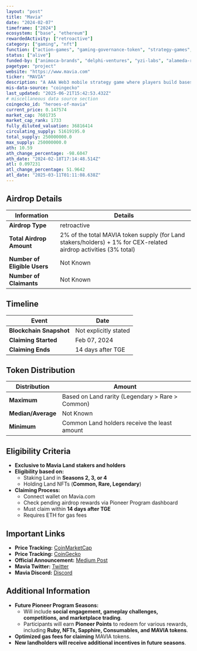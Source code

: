 ```yaml
---
layout: "post"
title: "Mavia"
date: "2024-02-07"
timeframe: ["2024"]
ecosystem: ["base", "ethereum"]
rewardedActivity: ["retroactive"]
category: ["gaming", "nft"]
function: ["action-games", "gaming-governance-token", "strategy-games", "gamefi"]
status: ["alive"]
funded-by: ["animoca-brands", "delphi-ventures", "yzi-labs", "alameda-research"]
pagetype: "project"
website: "https://www.mavia.com"
ticker: "MAVIA"
description: "A AAA Web3 mobile strategy game where players build bases, conquer opponents, and fight for dominance on Mavia Island."
mis-data-source: "coingecko"
last_updated: "2025-06-21T15:42:53.432Z"
# miscellaneous data source section
coingecko_id: "heroes-of-mavia"
current_price: 0.147574
market_cap: 7601735
market_cap_rank: 1733
fully_diluted_valuation: 36816414
circulating_supply: 51619195.0
total_supply: 250000000.0
max_supply: 250000000.0
ath: 10.59
ath_change_percentage: -98.6047
ath_date: "2024-02-18T17:14:48.514Z"
atl: 0.097231
atl_change_percentage: 51.9642
atl_date: "2025-03-11T01:11:08.638Z"
---
```


## Airdrop Details

| Information                  | Details                                                                                                          |
| ---------------------------- | ---------------------------------------------------------------------------------------------------------------- |
| **Airdrop Type**             | retroactive                                                                                                      |
| **Total Airdrop Amount**     | 2% of the total MAVIA token supply (for Land stakers/holders) + 1% for CEX-related airdrop activities (3% total) |
| **Number of Eligible Users** | Not Known                                                                                                        |
| **Number of Claimants**      | Not Known                                                                                                        |

## Timeline

| Event                   | Date                  |
| ----------------------- | --------------------- |
| **Blockchain Snapshot** | Not explicitly stated |
| **Claiming Started**    | Feb 07, 2024          |
| **Claiming Ends**       | 14 days after TGE     |

## Token Distribution

| Distribution       | Amount                                           |
| ------------------ | ------------------------------------------------ |
| **Maximum**        | Based on Land rarity (Legendary > Rare > Common) |
| **Median/Average** | Not Known                                        |
| **Minimum**        | Common Land holders receive the least amount     |

## Eligibility Criteria

- **Exclusive to Mavia Land stakers and holders**
- **Eligibility based on:**
  - Staking Land in **Seasons 2, 3, or 4**
  - Holding Land NFTs (**Common, Rare, Legendary**)
- **Claiming Process:**
  - Connect wallet on Mavia.com
  - Check pending airdrop rewards via Pioneer Program dashboard
  - Must claim within **14 days after TGE**
  - Requires ETH for gas fees

## Important Links

- **Price Tracking:** [CoinMarketCap](https://coinmarketcap.com/currencies/heroes-of-mavia)
- **Price Tracking:** [CoinGecko](https://www.coingecko.com/en/coins/heroes-of-mavia)
- **Official Announcement:** [Medium Post](https://medium.com/heroes-of-mavia/mavia-pioneer-airdrop-program-season-1-60527743a5f3)
- **Mavia Twitter:** [Twitter](https://twitter.com/maviagame)
- **Mavia Discord:** [Discord](https://discord.com/invite/mavia)

## Additional Information

- **Future Pioneer Program Seasons:**
  - Will include **social engagement, gameplay challenges, competitions, and marketplace trading**.
  - Participants will earn **Pioneer Points** to redeem for various rewards, including **Ruby, NFTs, Sapphire, Consumables, and MAVIA tokens**.
- **Optimized gas fees for claiming** MAVIA tokens.
- **New landholders will receive additional incentives in future seasons**.